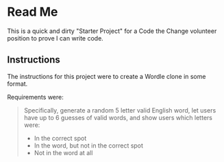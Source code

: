 # Read Me

This is a quick and dirty "Starter Project" for a Code the Change volunteer position to prove I can write code.

## Instructions

The instructions for this project were to create a Wordle clone in some format.

Requirements were:

>Specifically, generate a random 5 letter valid English word, let users have up to 6 guesses of valid words, and show users which letters were:
>- In the correct spot
>- In the word, but not in the correct spot
>- Not in the word at all
